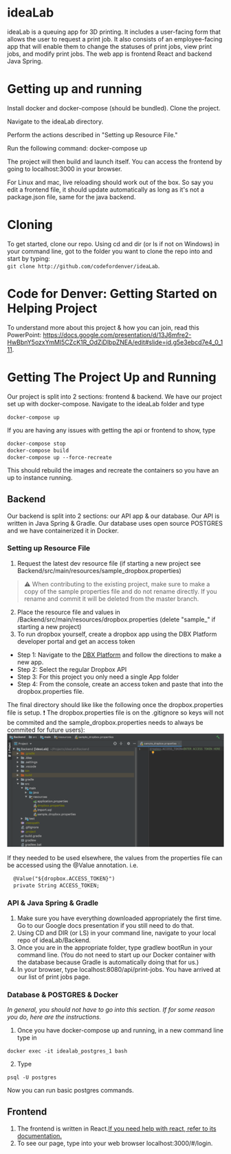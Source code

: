 # ideaLab
ideaLab is a queuing app for 3D printing. It includes a user-facing form that allows the user to request a print job. It also consists of an employee-facing app that will enable them to change the statuses of print jobs, view print jobs, and modify print jobs.
The web app is frontend React and backend Java Spring.


# Getting up and running
Install docker and docker-compose (should be bundled). Clone the project.

Navigate to the ideaLab directory.

Perform the actions described in "Setting up Resource File."

Run the following command: docker-compose up

The project will then build and launch itself. You can access the frontend by going to localhost:3000 in your browser.

For Linux and mac, live reloading should work out of the box. So say you edit a frontend file, it should update automatically as long as it's not a package.json file, same for the java backend.


# Cloning
To get started, clone our repo. Using cd and dir (or ls if not on Windows) in your command line, got to the folder you want to clone the repo into and start by typing:  
```git clone http://github.com/codefordenver/ideaLab```.

# Code for Denver: Getting Started on Helping Project
To understand more about this project & how you can join, read this PowerPoint: https://docs.google.com/presentation/d/13J6mfre2-HwBbnY5ozxYmMI5CZcK1R_OdZiDlbpZNEA/edit#slide=id.g5e3ebcd7e4_0_111.

# Getting The Project Up and Running
Our project is split into 2 sections: frontend & backend.
We have our project set up with docker-compose. Navigate to the ideaLab folder and type
```docker
docker-compose up
```

If you are having any issues with getting the api or frontend to show, type
```docker
docker-compose stop
docker-compose build
docker-compose up --force-recreate
```

This should rebuild the images and recreate the containers so you have an up to instance running.


## Backend
Our backend is split into 2 sections: our API app & our database. Our API is written in Java Spring & Gradle. Our database uses open source POSTGRES and we have containerized it in Docker.

### Setting up Resource File
1. Request the latest dev resource file (if starting a new project see Backend/src/main/resources/sample_dropbox.properties) 
> :warning: When contributing to the existing project, make sure to make a copy of the sample properties file and do not rename directly.  If you rename and commit it will be deleted from the master branch.
2. Place the resource file and values in /Backend/src/main/resources/dropbox.properties (delete "sample_" if starting a new project)
3. To run dropbox yourself, create a dropbox app using the DBX Platform developer portal and get an access token
- Step 1: Navigate to the [DBX Platform](https://www.dropbox.com/developers/reference/getting-started?_tk=guides_lp&_ad=guides2&_camp=get_started#app%20console) and follow the directions to make a new app.
- Step 2: Select the regular Dropbox API
- Step 3: For this project you only need a single App folder
- Step 4: From the console, create an access token and paste that into the dropbox.properties file.

The final directory should like like the following once the dropbox.properties file is setup. ❗ The dropbox.properties file is on the .gitignore so keys will not be commited and the sample_dropbox.properties needs to always be commited for future users):
![Dropbox Directory Example](/images/sample_dropbox-properties.png)

If they needed to be used elsewhere, the values from the properties file can be accessed using the @Value annotation.  i.e.
```
  @Value("${dropbox.ACCESS_TOKEN}")
  private String ACCESS_TOKEN;
```

### API & Java Spring & Gradle
1. Make sure you have everything downloaded appropriately the first time. Go to our Google docs presentation if you still need to do that.
2. Using CD and DIR (or LS) in your command line, navigate to your local repo of ideaLab/Backend.
3. Once you are in the appropriate folder, type gradlew bootRun in your command line. (You do not need to start up our Docker container with the database because Gradle is automatically doing that for us.)
4. In your browser, type localhost:8080/api/print-jobs. You have arrived at our list of print jobs page.

### Database & POSTGRES & Docker
<i>In general, you should not have to go into this section. If for some reason you do, here are the instructions.</i>
1. Once you have docker-compose up and running, in a new command line type in
```docker
docker exec -it idealab_postgres_1 bash
```

2. Type
```
psql -U postgres
```

Now you can run basic postgres commands.


## Frontend
1. The frontend is written in React.[If you need help with react, refer to its documentation.](https://reactjs.org/docs/getting-started.html "documentation")
2. To see our page, type into your web browser localhost:3000/#/login.
